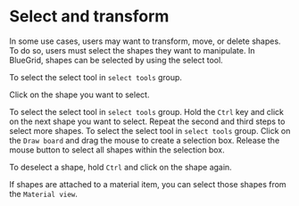 # Select and transform

<p>
    In some use cases, users may want to transform, move, or delete shapes. To do so, users must select the shapes they want to manipulate. In BlueGrid, shapes can be selected by using the select tool.
</p>
<procedure title="Select shapes">
    <procedure title="Select single shape" id="select-single-shape">
        <step>
            <p>
            To select the select tool in <code>select tools</code> group.
            </p>
        </step>
        <step>
            <p>
            Click on the shape you want to select.
            </p>
        </step>
    </procedure>
    <procedure title="Select multiple shapes by picking" id="select-multiple-shapes-by-picking">
        <step>
            To select the select tool in <code>select tools</code> group.
        </step>
        <step>
            Hold the <code>Ctrl</code> key and click on the next shape you want to select.
        </step>
        <step>
            Repeat the second and third steps to select more shapes.
        </step>
    </procedure>
    <procedure title="Select multiple shapes by selection box" id="select-multiple-shapes">
        <step>
            To select the select tool in <code>select tools</code> group.
        </step>
        <step>
            Click on the <code>Draw board</code> and drag the mouse to create a selection box.
        </step>
        <step>
            Release the mouse button to select all shapes within the selection box.
        </step>
    </procedure>
    <tip>
        <p>
            To deselect a shape, hold <code>Ctrl</code> and click on the shape again.
        </p>
    </tip>
    <tip>
        <p>
            If shapes are attached to a material item, you can select those shapes from the <code>Material view</code>.
        </p>
    </tip>


</procedure>
